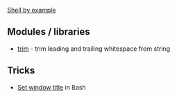 
[Shell by example](shell.sh)

## Modules / libraries

- [trim](trim.sh) - trim leading and trailing whitespace from string

## Tricks

- [Set window title](BashWindowTitle) in Bash
